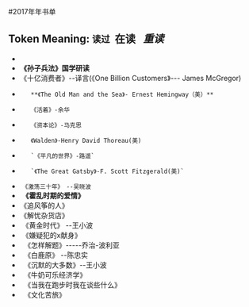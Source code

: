 #2017年年书单

## Token Meaning: `读过`  **在读**   *重读*

* 
* **《孙子兵法》国学研读**
* 《十亿消费者》--译言(《One Billion Customers》--- James McGregor)
*        **《The Old Man and the Sea》- Ernest Hemingway（美）**
*        《活着》-余华
*        《资本论》-马克思
*        《Walden》-Henry David Thoreau(美)
*        `《平凡的世界》-路遥`
*        `《The Great Gatsby》-F. Scott Fitzgerald(美)`
*  `《激荡三十年》　--吴晓波`
*  **《霍乱时期的爱情》**
* 《追风筝的人》
* 《解忧杂货店》
*  《黄金时代》 --王小波
*  《嫌疑犯的x献身》
*   《怎样解题》-----乔治-波利亚
*   《白鹿原》 --陈忠实
*   《沉默的大多数》--王小波
*   《牛奶可乐经济学》
*   《当我在跑步时我在谈些什么》
*   《文化苦旅》
